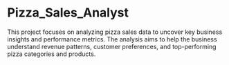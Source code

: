 # Pizza_Sales_Analyst
This project focuses on analyzing pizza sales data to uncover key business insights and performance metrics. The analysis aims to help the business understand revenue patterns, customer preferences, and top-performing pizza categories and products.
